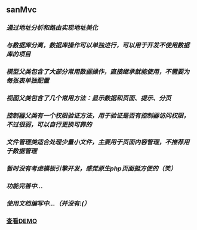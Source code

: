 ## sanMvc
### _通过地址分析和路由实现地址美化_
### _与数据库分离，数据库操作可以单独进行，可以用于开发不使用数据库的项目_
### _模型父类包含了大部分常用数据操作，直接继承就能使用，不需要为每张表单独配置_
### _视图父类包含了几个常用方法：显示数据和页面、提示、分页_
### _控制器父类有一个权限验证方法，用于验证是否有控制器访问权限，不过很弱，可以自行更换可靠的_
### _文件管理类适合处理少量小文件，主要用于页面内容管理，不推荐用于数据管理_
### _暂时没有考虑模板引擎开发，感觉原生php页面挺方便的（笑）_
### _功能完善中..._
### _使用文档编写中...（并没有:(）_
### [查看DEMO](http://vincent-bdbch.bj.bdysite.com)

